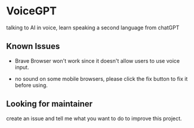 # VoiceGPT

talking to AI in voice, learn speaking a second language from chatGPT

## Known Issues

- Brave Browser won't work since it doesn't allow users to use voice input.

- no sound on some mobile browsers, please click the fix button to fix it before using.

## Looking for maintainer

create an issue and tell me what you want to do to improve this project.

